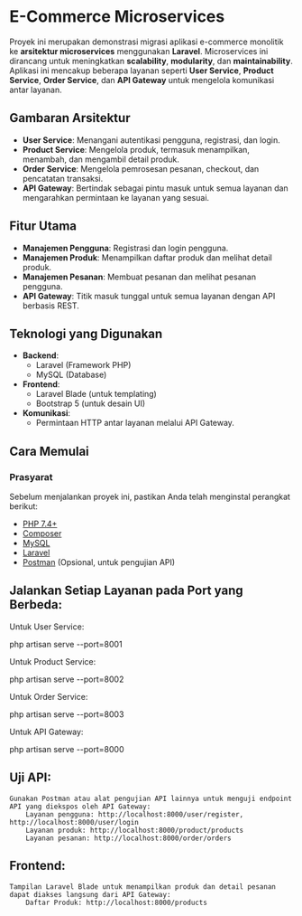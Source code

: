 # E-Commerce Microservices

Proyek ini merupakan demonstrasi migrasi aplikasi e-commerce monolitik ke **arsitektur microservices** menggunakan **Laravel**. Microservices ini dirancang untuk meningkatkan **scalability**, **modularity**, dan **maintainability**. Aplikasi ini mencakup beberapa layanan seperti **User Service**, **Product Service**, **Order Service**, dan **API Gateway** untuk mengelola komunikasi antar layanan.

## **Gambaran Arsitektur**

- **User Service**: Menangani autentikasi pengguna, registrasi, dan login.
- **Product Service**: Mengelola produk, termasuk menampilkan, menambah, dan mengambil detail produk.
- **Order Service**: Mengelola pemrosesan pesanan, checkout, dan pencatatan transaksi.
- **API Gateway**: Bertindak sebagai pintu masuk untuk semua layanan dan mengarahkan permintaan ke layanan yang sesuai.

## **Fitur Utama**

- **Manajemen Pengguna**: Registrasi dan login pengguna.
- **Manajemen Produk**: Menampilkan daftar produk dan melihat detail produk.
- **Manajemen Pesanan**: Membuat pesanan dan melihat pesanan pengguna.
- **API Gateway**: Titik masuk tunggal untuk semua layanan dengan API berbasis REST.

## **Teknologi yang Digunakan**

- **Backend**: 
  - Laravel (Framework PHP)
  - MySQL (Database)
- **Frontend**: 
  - Laravel Blade (untuk templating)
  - Bootstrap 5 (untuk desain UI)
- **Komunikasi**: 
  - Permintaan HTTP antar layanan melalui API Gateway.
  
## **Cara Memulai**

### **Prasyarat**

Sebelum menjalankan proyek ini, pastikan Anda telah menginstal perangkat berikut:

- [PHP 7.4+](https://www.php.net/downloads.php)
- [Composer](https://getcomposer.org/)
- [MySQL](https://dev.mysql.com/downloads/installer/)
- [Laravel](https://laravel.com/docs/8.x/installation)
- [Postman](https://www.postman.com/) (Opsional, untuk pengujian API)


## Jalankan Setiap Layanan pada Port yang Berbeda:

Untuk User Service:

php artisan serve --port=8001

Untuk Product Service:

php artisan serve --port=8002

Untuk Order Service:

php artisan serve --port=8003

Untuk API Gateway:

php artisan serve --port=8000

## Uji API:

    Gunakan Postman atau alat pengujian API lainnya untuk menguji endpoint API yang diekspos oleh API Gateway:
        Layanan pengguna: http://localhost:8000/user/register, http://localhost:8000/user/login
        Layanan produk: http://localhost:8000/product/products
        Layanan pesanan: http://localhost:8000/order/orders

## Frontend:

    Tampilan Laravel Blade untuk menampilkan produk dan detail pesanan dapat diakses langsung dari API Gateway:
        Daftar Produk: http://localhost:8000/products
